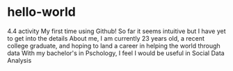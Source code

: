 # hello-world
4.4 activity
My first time using Github!
So far it seems intuitive but I have yet to get into the details
About me, I am currently 23 years old, a recent college graduate, and hoping to land a career in helping the world through data
With my bachelor's in Pschology, I feel I would be useful in Social Data Analysis 
